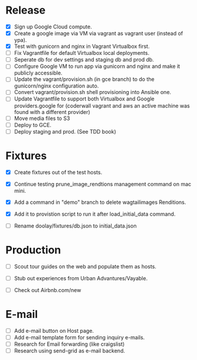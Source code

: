 Release
=======
- [x] Sign up Google Cloud compute.
- [x] Create a google image via VM via vagrant as vagrant user (instead of ypa).
- [x] Test with gunicorn and nginx in Vagrant Virtualbox first.
- [ ] Fix Vagrantfile for default Virtualbox local deployments.
- [ ] Seperate db for dev settings and staging db and prod db.
- [ ] Configure Google VM to run app via gunicorn and nginx and make it publicly accessible.
- [ ] Update the vagrant/provision.sh (in gce branch) to do the gunicorn/nginx configuration auto.
- [ ] Convert vagrant/provision.sh shell provisioning into Ansible one.
- [ ] Update Vagrantfile to support both Virtualbox and Google providers.google for (coderwall vagrant and aws an active machine was found with a different provider)  
- [ ] Move media files to S3
- [ ] Deploy to GCE.
- [ ] Deploy staging and prod. (See TDD book)

Fixtures
========
- [x] Create fixtures out of the test hosts.
- [x] Continue testing prune_image_rendtions management command on mac mini.
- [x] Add a command in "demo" branch to delete wagtailimages Renditions.
- [x] Add it to provistion script to run it after load_initial_data command.
- [ ] Rename doolay/fixtures/db.json to initial_data.json


Production
==========
- [ ] Scout tour guides on the web and populate them as hosts.
- [ ] Stub out experiences from Urban Advantures/Vayable.
- [ ] Check out Airbnb.com/new


E-mail
======
- [ ] Add e-mail button on Host page.
- [ ] Add e-mail template form for sending inquiry e-mails.
- [ ] Research for Email forwarding (like craigslist)
- [ ] Research using send-grid as e-mail backend.
